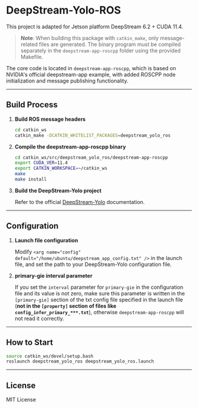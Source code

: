 # DeepStream-Yolo-ROS

This project is adapted for Jetson platform DeepStream 6.2 + CUDA 11.4.

> **Note**: When building this package with `catkin_make`, only message-related files are generated. The binary program must be compiled separately in the `deepstream-app-roscpp` folder using the provided Makefile.

The core code is located in `deepstream-app-roscpp`, which is based on NVIDIA's official deepstream-app example, with added ROSCPP node initialization and message publishing functionality.

---

## Build Process

1. **Build ROS message headers**

   ```bash
   cd catkin_ws
   catkin_make -DCATKIN_WHITELIST_PACKAGES=deepstream_yolo_ros
   ```

2. **Compile the deepstream-app-roscpp binary**

   ```bash
   cd catkin_ws/src/deepstream_yolo_ros/deepstream-app-roscpp
   export CUDA_VER=11.4
   export CATKIN_WORKSPACE=~/catkin_ws
   make
   make install
   ```

3. **Build the DeepStream-Yolo project**

   Refer to the official [DeepStream-Yolo](https://github.com/marcoslucianops/DeepStream-Yolo) documentation.

---

## Configuration

1. **Launch file configuration**

   Modify `<arg name="config" default="/home/ubuntu/deepstream_app_config.txt" />` in the launch file, and set the path to your DeepStream-Yolo configuration file.

2. **primary-gie interval parameter**

   If you set the `interval` parameter for `primary-gie` in the configuration file and its value is not zero, make sure this parameter is written in the `[primary-gie]` section of the txt config file specified in the launch file (**not in the `[property]` section of files like `config_infer_primary_***.txt`**), otherwise `deepstream-app-roscpp` will not read it correctly.

---

## How to Start

```bash
source catkin_ws/devel/setup.bash
roslaunch deepstream_yolo_ros deepstream_yolo_ros.launch
```

---

## License

MIT License
